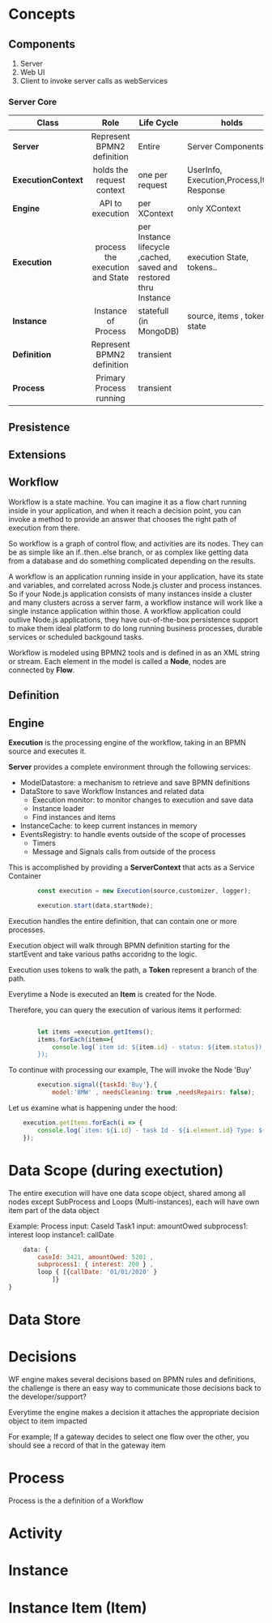 Concepts
=========


## Components

1. Server
2. Web UI
3. Client to invoke server calls as webServices
 
### Server Core



| Class | Role  | Life Cycle| holds |
| ------------- |:-------------:| -----| ----------|
| **Server**	| Represent BPMN2 definition | Entire | Server Components |
| **ExecutionContext**| holds the request context| one per request | UserInfo, Execution,Process,Item Response|
| **Engine**		| API to execution | per XContext | only XContext |
| **Execution**		| process the execution and State | per Instance lifecycle ,cached, saved and restored thru Instance |execution State, tokens.. |
| **Instance**		| Instance of Process | statefull (in MongoDB) | source, items , tokens, state |
| **Definition**	| Represent BPMN2 definition | transient | |
| **Process**		| Primary Process running | transient | |

## Presistence 

## Extensions



## Workflow


Workflow is a state machine. You can imagine it as a flow chart running inside in your application, and when it reach a decision point, you can invoke a method to provide an answer that chooses the right path of execution from there. 

So workflow is a graph of control flow, and activities are its nodes. They can be as simple like an if..then..else branch, or as complex like getting data from a database and do something complicated depending on the results.

A workflow is an application running inside in your application, have its state and variables, and correlated across Node.js cluster and process instances. So if your Node.js application consists of many instances inside a cluster and many clusters across a server farm, a workflow instance will work like a single instance application within those. A workflow application could outlive Node.js applications, they have out-of-the-box persistence support to make them ideal platform to do long running business processes, durable services or scheduled backgound tasks.

Workflow is modeled using BPMN2 tools and is defined in as an XML string or stream. Each element in the model is called a <b>Node</b>, nodes are connected by <b>Flow</b>.

## Definition

## Engine

<b>Execution</b> is the processing engine of the workflow, taking in an BPMN source and executes it.

<b>Server</b> provides a complete environment through the following services:
- ModelDatastore: a mechanism to retrieve and save BPMN definitions
- DataStore to save Workflow Instances and related data
  - Execution monitor: to monitor changes to execution and save data
  - Instance loader
  - Find instances and items
- InstanceCache: to keep current instances in memory
- EventsRegistry: to handle events outside of the scope of processes
  - Timers 
  - Message and Signals calls from outside of the process

This is accomplished by providing a <b>ServerContext</b> that acts as a Service Container


```javascript
		const execution = new Execution(source,customizer, logger);

		execution.start(data,startNode);
```
Execution handles the entire definition, that can contain one or more processes.

Execution object will walk through BPMN definition starting for the startEvent and take various paths accoridng to the logic.

Execution uses tokens to walk the path, a <b>Token</b> represent a branch of the path.

Everytime a Node is executed an <b>Item</b> is created for the Node.

Therefore, you can query the execution of various items it performed:

```javascript

		let items =execution.getItems();
		items.forEach(item=>{
			console.log(`item id: ${item.id} - status: ${item.status});
		});
```

To continue with processing our example, The will invoke the Node 'Buy'

```javascript
		execution.signal({taskId:'Buy'},{
			model:'BMW' , needsCleaning: true ,needsRepairs: false);
```
Let us examine what is happening under the hood:

```javascript
    execution.getItems.forEach(i => {
        console.log(`item: ${i.id} - task Id - ${i.element.id} Type: ${i.element.type} status: ${i.status}`  );
    });

```
# Data Scope (during exectution)
The entire execution will have one data scope object, shared among all nodes except SubProcess and Loops (Multi-instances), 
each will have own item part of the data object

Example: Process input: CaseId
		  Task1 input: amountOwed
			subprocess1:	interest
		  loop instance1:	callDate
			
```javascript
    data: {
		caseId: 3421, amountOwed: 5201 ,
		subprocess1: { interest: 200 } ,
		loop { [{callDate: '01/01/2020' }
			]}
}
```


# Data Store


# Decisions

WF engine makes several decisions based on BPMN rules and definitions, the challenge is there an easy way to communicate those decisions back to the developer/support?


Everytime the engine makes a decision it attaches the appropriate decision object to item impacted

For example; If a gateway decides to select one flow over the other, you should see a record of that in the gateway item


# Process

Process is the a definition of a Workflow

# Activity

# Instance 

# Instance Item (Item)
